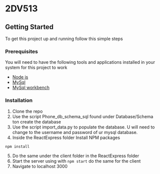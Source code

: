 # 2DV513

<!-- GETTING STARTED -->
## Getting Started
To get this project up and running follow this simple steps


### Prerequisites
You will need to have the following tools and applications installed in your system for this project to work
* [Node js](https://nodejs.org/en/download/)
* [MySql](https://www.mysql.com/downloads/)
* [MySql workbench](https://www.mysql.com/downloads/)

 ### Installation

 1. Clone the repo
 2. Use the script Phone_db_schema_sql found under Database/Schema ton create the database
 3. Use the script import_data.py to populate the database. U will need to change to the username and password of ur mysql database.
 4. Inside the ReactExpress folder Install NPM packages
   ```sh
   npm install
   ```
5. Do the same under the client folder in the ReactExpress folder
6. Start the server using with `npm start` do the same for the client
7. Navigate to localhost 3000